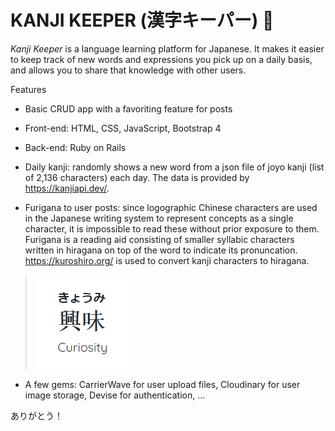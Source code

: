 # KANJI KEEPER (漢字キーパー) 🌸

*Kanji Keeper* is a language learning platform for Japanese. It makes it easier to keep track of new words and expressions you pick up on a daily basis, and allows you to share that knowledge with other users. 

Features

* Basic CRUD app with a favoriting feature for posts

* Front-end: HTML, CSS, JavaScript, Bootstrap 4

* Back-end: Ruby on Rails

* Daily kanji: randomly shows a new word from a json file of joyo kanji (list of 2,136 characters) each day. The data is provided by https://kanjiapi.dev/.

* Furigana to user posts: since logographic Chinese characters are used in the Japanese writing system to represent concepts as a single character, it is impossible to read these without prior exposure to them. Furigana is a reading aid consisting of smaller syllabic characters written in hiragana on top of the word to indicate its pronuncation. https://kuroshiro.org/ is used to convert kanji characters to hiragana.

> ![alt text](curiosity.png)

* A few gems: CarrierWave for user upload files, Cloudinary for user image storage, Devise for authentication, ...

ありがとう！